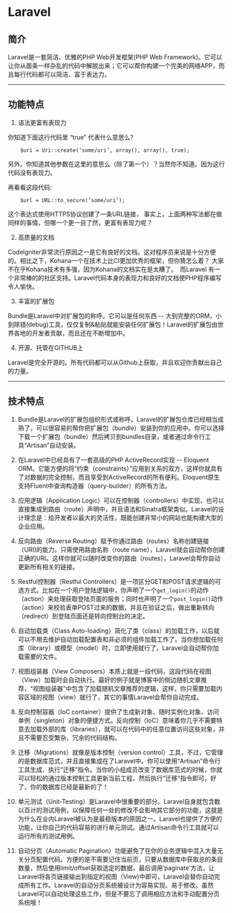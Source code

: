 Laravel
=======

## 简介

Laravel是一套简洁、优雅的PHP Web开发框架(PHP Web Framework)。它可以让你从面条一样杂乱的代码中解脱出来；它可以帮你构建一个完美的网络APP，而且每行代码都可以简洁、富于表达力。

---

## 功能特点

1. 语法更富有表现力

  你知道下面这行代码里 “true” 代表什么意思么?

	    $uri = Uri::create(‘some/uri’, array(), array(), true);

  另外，你知道其他参数在这里的意思么（除了第一个）？当然你不知道。因为这行代码没有表现力。

  再看看这段代码:

	    $url = URL::to_secure(‘some/uri’);

  这个表达式使用HTTPS协议创建了一条URL链接， 事实上，上面两种写法都在做同样的事情，但哪一个更一目了然，更富有表现力呢？

2. 高质量的文档

  CodeIgniter非常流行原因之一是它有良好的文档。这对程序员来说是十分方便的。相比之下，Kohana一个在技术上比CI更加优秀的框架，但你猜怎么着？ 大家不在乎Kohana技术有多强，因为Kohana的文档实在是太糟了。　而Laravel 有一个非常棒的的社区支持。Laravel代码本身的表现力和良好的文档使PHP程序编写令人愉快。

3. 丰富的扩展包

  Bundle是Laravel中对扩展包的称呼。它可以是任何东西 -- 大到完整的ORM，小到除错(debug)工具，仅仅复制&粘贴就能安装任何扩展包！Laravel的扩展包由世界各地的开发者贡献，而且还在不断增加中。

4. 开源、托管在GITHUB上

  Laravel是完全开源的。所有代码都可以从Github上获取，并且欢迎你贡献出自己的力量。

---

## 技术特点

1. Bundle是Laravel的扩展包组织形式或称呼。Laravel的扩展包仓库已经相当成熟了，可以很容易的帮你把扩展包（bundle）安装到你的应用中。你可以选择下载一个扩展包（bundle）然后拷贝到bundles目录，或者通过命令行工具“Artisan”自动安装。

2. 在Laravel中已经具有了一套高级的PHP ActiveRecord实现 -- Eloquent ORM。它能方便的将“约束（constraints）”应用到关系的双方，这样你就具有了对数据的完全控制，而且享受到ActiveRecord的所有便利。Eloquent原生支持Fluent中查询构造器（query-builder）的所有方法。

3. 应用逻辑（Application Logic）可以在控制器（controllers）中实现，也可以直接集成到路由（route）声明中，并且语法和Sinatra框架类似。Laravel的设计理念是：给开发者以最大的灵活性，既能创建非常小的网站也能构建大型的企业应用。

4. 反向路由（Reverse Routing）赋予你通过路由（routes）名称创建链接（URI)的能力。只需使用路由名称（route name），Laravel就会自动帮你创建正确的URI。这样你就可以随时改变你的路由（routes），Laravel会帮你自动更新所有相关的链接。

5. Restful控制器（Restful Controllers）是一项区分GET和POST请求逻辑的可选方式。比如在一个用户登陆逻辑中，你声明了一个`get_login()`的动作（action）来处理获取登陆页面的服务；同时也声明了一个`post_login()`动作（action）来校验表单POST过来的数据，并且在验证之后，做出重新转向（redirect）到登陆页面还是转向控制台的决定。

6. 自动加载类（Class Auto-loading）简化了类（class）的加载工作，以后就可以不用去维护自动加载配置表和非必须的组件加载工作了。当你想加载任何库（library）或模型（model）时，立即使用就行了，Laravel会自动帮你加载需要的文件。

7. 视图组装器（View Composers）本质上就是一段代码，这段代码在视图（View）加载时会自动执行。最好的例子就是博客中的侧边随机文章推荐，“视图组装器”中包含了加载随机文章推荐的逻辑，这样，你只需要加载内容区域的视图（view）就行了，其它的事情Laravel会帮你自动完成。

8. 反向控制容器（IoC container）提供了生成新对象、随时实例化对象、访问单例（singleton）对象的便捷方式。反向控制（IoC）意味着你几乎不需要特意去加载外部的库（libraries），就可以在代码中的任意位置访问这些对象，并且不需要忍受繁杂、冗余的代码结构。

9. 迁移（Migrations）就像是版本控制（version control）工具，不过，它管理的是数据库范式，并且直接集成在了Laravel中。你可以使用“Artisan”命令行工具生成、执行“迁移”指令。当你的小组成员改变了数据库范式的时候，你就可以轻松的通过版本控制工具更新当前工程，然后执行“迁移"指令即可，好了，你的数据库已经是最新的了！

10. 单元测试（Unit-Testing）是Laravel中很重要的部分。Laravel自身就包含数以百计的测试用例，以保障任何一处的修改不会影响其它部分的功能，这就是为什么在业内Laravel被认为是最稳版本的原因之一。Laravel也提供了方便的功能，让你自己的代码容易的进行单元测试。通过Artisan命令行工具就可以运行所有的测试用例。

11. 自动分页（Automatic Pagination）功能避免了在你的业务逻辑中混入大量无关分页配置代码。方便的是不需要记住当前页，只要从数据库中获取总的条目数量，然后使用limit/offset获取选定的数据，最后调用‘paginate’方法，让Laravel将各页链接输出到指定的视图（View)中即可，Laravel会替你自动完成所有工作。Laravel的自动分页系统被设计为容易实现、易于修改。虽然Laravel可以自动处理这些工作，但是不要忘了调用相应方法和手动配置分页系统哦！

